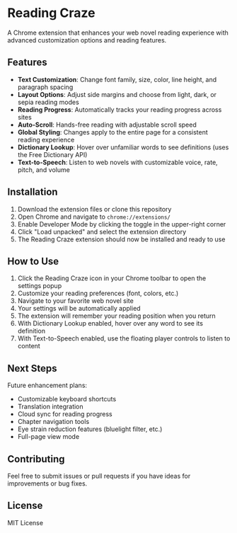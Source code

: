 # Reading Craze

A Chrome extension that enhances your web novel reading experience with advanced customization options and reading features.

## Features

- **Text Customization**: Change font family, size, color, line height, and paragraph spacing
- **Layout Options**: Adjust side margins and choose from light, dark, or sepia reading modes
- **Reading Progress**: Automatically tracks your reading progress across sites
- **Auto-Scroll**: Hands-free reading with adjustable scroll speed
- **Global Styling**: Changes apply to the entire page for a consistent reading experience
- **Dictionary Lookup**: Hover over unfamiliar words to see definitions (uses the Free Dictionary API)
- **Text-to-Speech**: Listen to web novels with customizable voice, rate, pitch, and volume

## Installation

1. Download the extension files or clone this repository
2. Open Chrome and navigate to `chrome://extensions/`
3. Enable Developer Mode by clicking the toggle in the upper-right corner
4. Click "Load unpacked" and select the extension directory
5. The Reading Craze extension should now be installed and ready to use

## How to Use

1. Click the Reading Craze icon in your Chrome toolbar to open the settings popup
2. Customize your reading preferences (font, colors, etc.)
3. Navigate to your favorite web novel site
4. Your settings will be automatically applied
5. The extension will remember your reading position when you return
6. With Dictionary Lookup enabled, hover over any word to see its definition
7. With Text-to-Speech enabled, use the floating player controls to listen to content

## Next Steps

Future enhancement plans:

- Customizable keyboard shortcuts
- Translation integration
- Cloud sync for reading progress
- Chapter navigation tools
- Eye strain reduction features (bluelight filter, etc.)
- Full-page view mode

## Contributing

Feel free to submit issues or pull requests if you have ideas for improvements or bug fixes.

## License

MIT License
